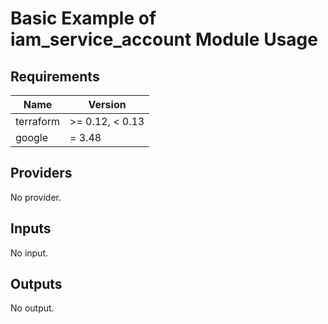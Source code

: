 # Basic Example of iam_service_account Module Usage

<!-- BEGINNING OF PRE-COMMIT-TERRAFORM DOCS HOOK -->
## Requirements

| Name | Version |
|------|---------|
| terraform | >= 0.12, < 0.13 |
| google | = 3.48 |

## Providers

No provider.

## Inputs

No input.

## Outputs

No output.

<!-- END OF PRE-COMMIT-TERRAFORM DOCS HOOK -->
